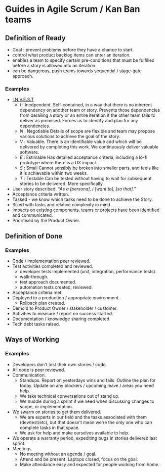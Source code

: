 # Guides in Agile Scrum / Kan Ban teams

## Definition of Ready
+ Goal : prevent problems before they have a chance to start.
+ control what product backlog items can enter an iteration.
+ enables a team to specify certain pre-conditions that must be fulfilled before a story is allowed into an iteration.
+ can be dangerous, push teams towards sequential / stage-gate approach.
### Examples
+ [I.N.V.E.S.T](https://xp123.com/articles/invest-in-good-stories-and-smart-tasks/)
  + *I* : Inedpendent.
    Self-contained, in a way that there is no inherent dependency on another team or story.
    Prevents those dependencies from derailing a story or an entire iteration if the other team fails to deliver as promised.
    Forces us to identify and plan for any dependencies.
  + *N* : Negotiable
    Details of scope are flexible and team may propose various solutions to achieve the goal of the story.
  + *V* : Valuable.
    There is an identifiable value add which will be delivered by completing this work.
    We continuously deliver valuable software.
  + *E* : Estimable
    Has detailed acceptance criteria, including a lo-fi prototype where there is a UX impact.
  + *S* : Small
    Cannot sensibly be broken into smaller parts, and feels like it is achievable within two weeks.
  + *T* : Testable
    Can be tested without having to wait for subsequent stories to be delivered.
More specifically.
+ User story described.
  _“As a [persona], I [want to], [so that].”_
+ Acceptance criteria written.
+ Tasked - we know which tasks need to be done to achieve the Story.
+ Sized with tasks and relative complexity in mind.
+ Impacts on existing components, teams or projects have been identified and communicated.
+ Prioritised by the Product Owner.


## Definition of Done
### Examples
+ Code / implementation peer reviewed.
+ Test activities completed and reviewed.
  + developer tests implemented (unit, integration, performance tests).
  + walk-through.
  + test approach documented.
  + automation tests created, reviewed.
+ Acceptance criteria met.
+ Deployed to a production / appropriate environment.
  + Rollback plan created.
+ Demo'd to Product Owner / stakeholder / customer.
+ Activities to measure / report on success started.
+ Documentation / knowledge sharing completed.
+ Tech debt tasks raised.

## Ways of Working
### Examples
+ Developers don't test their own stories / code.
+ All code is peer reviewed.
+ Communication.
  + Standups.
    Report on yesterdays wins and fails.
    Outline the plan for today.
    Update on any blockers / upcoming leave / areas you need help.
  + We take technical conversations out of stand up.
  + We huddle during a sprint if we need when discussing changes to scope, or implementation.
+ We swarm on stories to get them delivered.
  + We are experts in our field and the tasks associated with them (dev/test/etc), but that doesn't mean we're the only one who can complete tasks in that space.
  + We ask for help and make ourselves available to help.
+ We operate a warranty period, expediting bugs in stories delivered last sprint.
+ Meetings
  + No meeting without an agenda / goal.
  + Attend and be present. Laptops closed, focus on the goal.
  + Make attendance easy and expected for people working from home.
